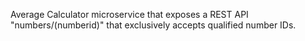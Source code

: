 Average Calculator microservice that exposes a REST API "numbers/(numberid)" that exclusively accepts qualified number IDs.
